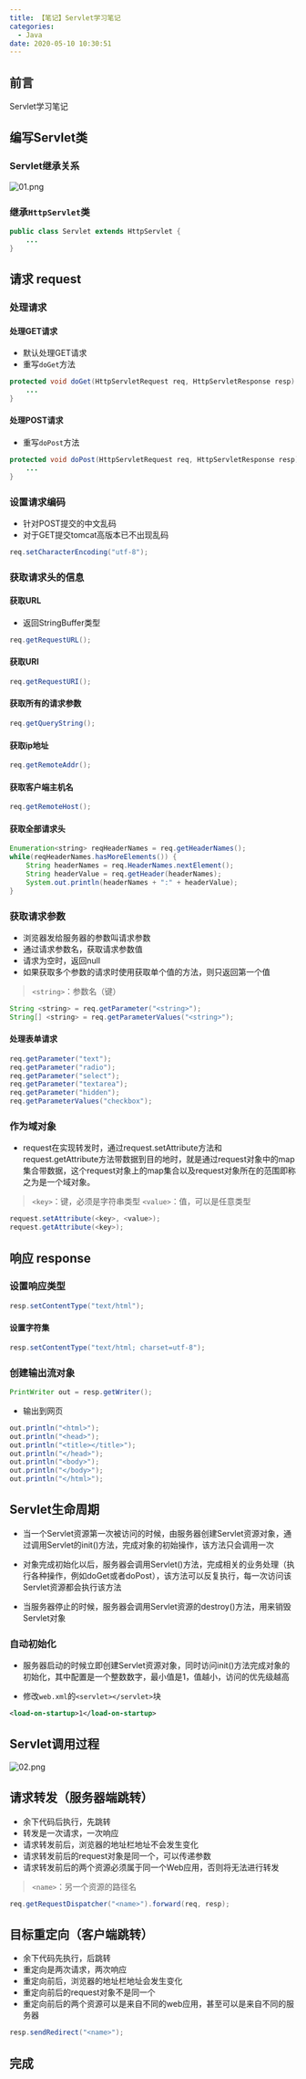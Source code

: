 ```yaml
---
title: 【笔记】Servlet学习笔记
categories:
  - Java
date: 2020-05-10 10:30:51
---
```


## 前言

Servlet学习笔记

<!-- more -->

## 编写Servlet类

### Servlet继承关系

![01.png](/images/20200510103051/01.png)

### 继承`HttpServlet`类

``` java
public class Servlet extends HttpServlet {
    ...	
}
```

## 请求 request


### 处理请求

#### 处理GET请求

- 默认处理GET请求
- 重写`doGet`方法

``` java
protected void doGet(HttpServletRequest req, HttpServletResponse resp) throws ServletException, IOException {
    ...
}
```

#### 处理POST请求

- 重写`doPost`方法

``` java
protected void doPost(HttpServletRequest req, HttpServletResponse resp) throws ServletException, IOException {
    ...	
}
```

### 设置请求编码

- 针对POST提交的中文乱码
- 对于GET提交tomcat高版本已不出现乱码

``` java
req.setCharacterEncoding("utf-8");
```

### 获取请求头的信息

#### 获取URL

- 返回StringBuffer类型

``` java
req.getRequestURL();
```

#### 获取URI

``` java
req.getRequestURI();
```

#### 获取所有的请求参数

``` java
req.getQueryString();
```

#### 获取ip地址

``` java
req.getRemoteAddr();
```

#### 获取客户端主机名

``` java
req.getRemoteHost();
```

#### 获取全部请求头

``` java
Enumeration<string> reqHeaderNames = req.getHeaderNames();
while(reqHeaderNames.hasMoreElements()) {
    String headerNames = req.HeaderNames.nextElement();
    String headerValue = req.getHeader(headerNames);
    System.out.println(headerNames + ":" + headerValue);
}
```

### 获取请求参数

- 浏览器发给服务器的参数叫请求参数
- 通过请求参数名，获取请求参数值
- 请求为空时，返回null
- 如果获取多个参数的请求时使用获取单个值的方法，则只返回第一个值

> `<string>`：参数名（键）

``` java
String <string> = req.getParameter("<string>");
String[] <string> = req.getParameterValues("<string>");
```

#### 处理表单请求

``` java
req.getParameter("text");
req.getParameter("radio");
req.getParameter("select");
req.getParameter("textarea");
req.getParameter("hidden");
req.getParameterValues("checkbox");
```

### 作为域对象

- request在实现转发时，通过request.setAttribute方法和request.getAttribute方法带数据到目的地时，就是通过request对象中的map集合带数据，这个request对象上的map集合以及request对象所在的范围即称之为是一个域对象。

> `<key>`：键，必须是字符串类型
> `<value>`：值，可以是任意类型

``` java
request.setAttribute(<key>, <value>);
request.getAttribute(<key>);
```

## 响应 response

### 设置响应类型

``` java
resp.setContentType("text/html");
```

#### 设置字符集

``` java
resp.setContentType("text/html; charset=utf-8");
```

### 创建输出流对象

``` java
PrintWriter out = resp.getWriter();
```

- 输出到网页

``` java
out.println("<html>");
out.println("<head>");
out.println("<title></title>");
out.println("</head>");
out.println("<body>");
out.println("</body>");
out.println("</html>");
```

## Servlet生命周期

- 当一个Servlet资源第一次被访问的时候，由服务器创建Servlet资源对象，通过调用Servlet的init()方法，完成对象的初始操作，该方法只会调用一次

- 对象完成初始化以后，服务器会调用Servlet()方法，完成相关的业务处理（执行各种操作，例如doGet或者doPost），该方法可以反复执行，每一次访问该Servlet资源都会执行该方法

- 当服务器停止的时候，服务器会调用Servlet资源的destroy()方法，用来销毁Servlet对象

### 自动初始化

- 服务器启动的时候立即创建Servlet资源对象，同时访问init()方法完成对象的初始化，其中配置是一个整数数字，最小值是1，值越小，访问的优先级越高

- 修改`web.xml`的`<servlet></servlet>`块

``` xml
<load-on-startup>1</load-on-startup>
```

## Servlet调用过程

![02.png](/images/20200510103051/02.png)

## 请求转发（服务器端跳转）

- 余下代码后执行，先跳转
- 转发是一次请求，一次响应
- 请求转发前后，浏览器的地址栏地址不会发生变化
- 请求转发前后的request对象是同一个，可以传递参数
- 请求转发前后的两个资源必须属于同一个Web应用，否则将无法进行转发

> `<name>`：另一个资源的路径名

``` java
req.getRequestDispatcher("<name>").forward(req, resp);
```

## 目标重定向（客户端跳转）

- 余下代码先执行，后跳转
- 重定向是两次请求，两次响应
- 重定向前后，浏览器的地址栏地址会发生变化
- 重定向前后的request对象不是同一个
- 重定向前后的两个资源可以是来自不同的web应用，甚至可以是来自不同的服务器

``` java
resp.sendRedirect("<name>");
```

## 完成
